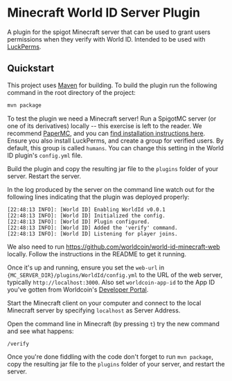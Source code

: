 # Minecraft World ID Server Plugin

A plugin for the spigot Minecraft server that can be used to grant users permissions when they verify with World ID. Intended to be used with [LuckPerms](https://luckperms.net/).

## Quickstart

This project uses [Maven](https://maven.apache.org/) for building. To build the plugin run the following command in the root directory of the project:

````bash
mvn package
```` 

To test the plugin we need a Minecraft server! Run a SpigotMC server (or one of its derivatives) locally -- this exercise is left to the reader. We recommend [PaperMC](https://papermc.io/), and you can [find installation instructions here](https://docs.papermc.io/paper/getting-started). Ensure you also install LuckPerms, and create a group for verified users. By default, this group is called `humans`. You can change this setting in the World ID plugin's `config.yml` file.

Build the plugin and copy the resulting jar file to the `plugins` folder of your server. Restart the server.

In the log produced by the server on the command line watch out for the following lines indicating that the plugin was deployed properly:

```
[22:48:13 INFO]: [World ID] Enabling WorldId v0.0.1
[22:48:13 INFO]: [World ID] Initialized the config.
[22:48:13 INFO]: [World ID] Plugin configured.
[22:48:13 INFO]: [World ID] Added the 'verify' command.
[22:48:13 INFO]: [World ID] Listening for player joins.
``` 

We also need to run https://github.com/worldcoin/world-id-minecraft-web locally. Follow the instructions in the README to get it running. 

Once it's up and running, ensure you set the `web-url` in `{MC_SERVER_DIR}/plugins/WorldId/config.yml` to the URL of the web server, typically `http://localhost:3000`. Also set `worldcoin-app-id` to the App ID you've gotten from Worldcoin's [Developer Portal](https://developer.worldcoin.org).

Start the Minecraft client on your computer and connect to the local Minecraft server by specifying `localhost` as Server Address.

Open the command line in Minecraft (by pressing `t`) try the new command and see what happens:
```
/verify
````

Once you're done fiddling with the code don't forget to run `mvn package`, copy the resulting jar file to the `plugins` folder of your server, and restart the server.
